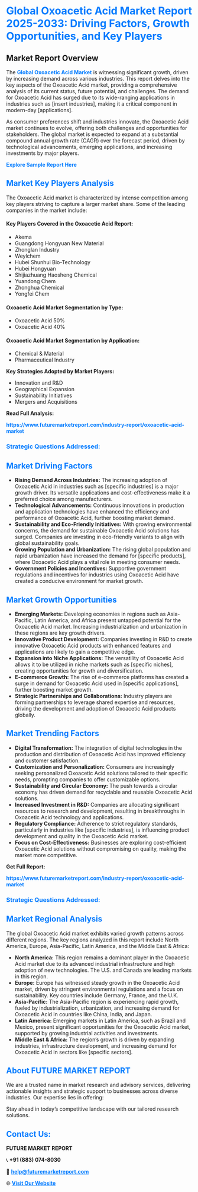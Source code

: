 <h1 style="color: #007BFF;">Global Oxoacetic Acid Market Report 2025-2033: Driving Factors, Growth Opportunities, and Key Players</h1>

<section id="overview">
<h2>Market Report Overview</h2>
<p>The <a href="https://www.futuremarketreport.com/industry-report/oxoacetic-acid-market" style="color: #007BFF; text-decoration: none;"><strong>Global Oxoacetic Acid Market</strong></a> is witnessing significant growth, driven by increasing demand across various industries. This report delves into the key aspects of the Oxoacetic Acid market, providing a comprehensive analysis of its current status, future potential, and challenges. The demand for Oxoacetic Acid has surged due to its wide-ranging applications in industries such as [insert industries], making it a critical component in modern-day [applications].</p>
<p>As consumer preferences shift and industries innovate, the Oxoacetic Acid market continues to evolve, offering both challenges and opportunities for stakeholders. The global market is expected to expand at a substantial compound annual growth rate (CAGR) over the forecast period, driven by technological advancements, emerging applications, and increasing investments by major players.</p>
</section>

<section id="overview">
<p><a href="https://www.futuremarketreport.com/request-sample/reportId=114946" style="color: #007BFF; text-decoration: none;"><strong>Explore Sample Report Here</strong></a></p>
</section>

<section id="key-players">
<h2 style="color: #007BFF;">Market Key Players Analysis</h2>
<p>The Oxoacetic Acid market is characterized by intense competition among key players striving to capture a larger market share. Some of the leading companies in the market include:</p>
<h4>Key Players Covered in the Oxoacetic Acid Report:</h4>
<ul><li>Akema</li><li>Guangdong Hongyuan New Material</li><li>Zhonglan Industry</li><li>Weylchem</li><li>Hubei Shunhui Bio-Technology</li><li>Hubei Hongyuan</li><li>Shijiazhuang Haosheng Chemical</li><li>Yuandong Chem</li><li>Zhonghua Chemical</li><li>Yongfei Chem</li></ul>
<h4>Oxoacetic Acid Market Segmentation by Type:</h4>
<ul><li>Oxoacetic Acid 50%</li><li>Oxoacetic Acid 40%</li></ul>

<h4>Oxoacetic Acid Market Segmentation by Application:</h4>
<ul><li>Chemical &amp; Material</li><li>Pharmaceutical Industry</li></ul>
<p><strong>Key Strategies Adopted by Market Players:</strong></p>
<ul>
<li>Innovation and R&D</li>
<li>Geographical Expansion</li>
<li>Sustainability Initiatives</li>
<li>Mergers and Acquisitions</li>
</ul>
</section>

<section>
<p><strong>Read Full Analysis: </strong></p><a href="https://www.futuremarketreport.com/industry-report/oxoacetic-acid-market" style="color: #007BFF; text-decoration: none;"><strong>https://www.futuremarketreport.com/industry-report/oxoacetic-acid-market</strong></a>
<h3 style="color: #007BFF;">Strategic Questions Addressed:</h3>
</section>

<section id="driving-factors">
<h2 style="color: #007BFF;">Market Driving Factors</h2>
<ul>
<li><strong>Rising Demand Across Industries:</strong> The increasing adoption of Oxoacetic Acid in industries such as [specific industries] is a major growth driver. Its versatile applications and cost-effectiveness make it a preferred choice among manufacturers.</li>
<li><strong>Technological Advancements:</strong> Continuous innovations in production and application technologies have enhanced the efficiency and performance of Oxoacetic Acid, further boosting market demand.</li>
<li><strong>Sustainability and Eco-Friendly Initiatives:</strong> With growing environmental concerns, the demand for sustainable Oxoacetic Acid solutions has surged. Companies are investing in eco-friendly variants to align with global sustainability goals.</li>
<li><strong>Growing Population and Urbanization:</strong> The rising global population and rapid urbanization have increased the demand for [specific products], where Oxoacetic Acid plays a vital role in meeting consumer needs.</li>
<li><strong>Government Policies and Incentives:</strong> Supportive government regulations and incentives for industries using Oxoacetic Acid have created a conducive environment for market growth.</li>
</ul>
</section>

<section id="growth-opportunities">
<h2 style="color: #007BFF;">Market Growth Opportunities</h2>
<ul>
<li><strong>Emerging Markets:</strong> Developing economies in regions such as Asia-Pacific, Latin America, and Africa present untapped potential for the Oxoacetic Acid market. Increasing industrialization and urbanization in these regions are key growth drivers.</li>
<li><strong>Innovative Product Development:</strong> Companies investing in R&D to create innovative Oxoacetic Acid products with enhanced features and applications are likely to gain a competitive edge.</li>
<li><strong>Expansion into Niche Applications:</strong> The versatility of Oxoacetic Acid allows it to be utilized in niche markets such as [specific niches], creating opportunities for growth and diversification.</li>
<li><strong>E-commerce Growth:</strong> The rise of e-commerce platforms has created a surge in demand for Oxoacetic Acid used in [specific applications], further boosting market growth.</li>
<li><strong>Strategic Partnerships and Collaborations:</strong> Industry players are forming partnerships to leverage shared expertise and resources, driving the development and adoption of Oxoacetic Acid products globally.</li>
</ul>
</section>

<section id="trending-factors">
<h2 style="color: #007BFF;">Market Trending Factors</h2>
<ul>
<li><strong>Digital Transformation:</strong> The integration of digital technologies in the production and distribution of Oxoacetic Acid has improved efficiency and customer satisfaction.</li>
<li><strong>Customization and Personalization:</strong> Consumers are increasingly seeking personalized Oxoacetic Acid solutions tailored to their specific needs, prompting companies to offer customizable options.</li>
<li><strong>Sustainability and Circular Economy:</strong> The push towards a circular economy has driven demand for recyclable and reusable Oxoacetic Acid solutions.</li>
<li><strong>Increased Investment in R&D:</strong> Companies are allocating significant resources to research and development, resulting in breakthroughs in Oxoacetic Acid technology and applications.</li>
<li><strong>Regulatory Compliance:</strong> Adherence to strict regulatory standards, particularly in industries like [specific industries], is influencing product development and quality in the Oxoacetic Acid market.</li>
<li><strong>Focus on Cost-Effectiveness:</strong> Businesses are exploring cost-efficient Oxoacetic Acid solutions without compromising on quality, making the market more competitive.</li>
</ul>
</section>

<section>
<p><strong>Get Full Report: </strong></p><a href="https://www.futuremarketreport.com/industry-report/oxoacetic-acid-market" style="color: #007BFF; text-decoration: none;"><strong>https://www.futuremarketreport.com/industry-report/oxoacetic-acid-market</strong></a>
<h3 style="color: #007BFF;">Strategic Questions Addressed:</h3>
</section>


<section id="regional-analysis">
<h2 style="color: #007BFF;">Market Regional Analysis</h2>
<p>The global Oxoacetic Acid market exhibits varied growth patterns across different regions. The key regions analyzed in this report include North America, Europe, Asia-Pacific, Latin America, and the Middle East & Africa:</p>
<ul>
<li><strong>North America:</strong> This region remains a dominant player in the Oxoacetic Acid market due to its advanced industrial infrastructure and high adoption of new technologies. The U.S. and Canada are leading markets in this region.</li>
<li><strong>Europe:</strong> Europe has witnessed steady growth in the Oxoacetic Acid market, driven by stringent environmental regulations and a focus on sustainability. Key countries include Germany, France, and the U.K.</li>
<li><strong>Asia-Pacific:</strong> The Asia-Pacific region is experiencing rapid growth, fueled by industrialization, urbanization, and increasing demand for Oxoacetic Acid in countries like China, India, and Japan.</li>
<li><strong>Latin America:</strong> Emerging markets in Latin America, such as Brazil and Mexico, present significant opportunities for the Oxoacetic Acid market, supported by growing industrial activities and investments.</li>
<li><strong>Middle East & Africa:</strong> The region’s growth is driven by expanding industries, infrastructure development, and increasing demand for Oxoacetic Acid in sectors like [specific sectors].</li>
</ul>
</section>

<footer>
<h2 style="color: #007BFF;">About FUTURE MARKET REPORT</h2>
<p>We are a trusted name in market research and advisory services, delivering actionable insights and strategic support to businesses across diverse industries. Our expertise lies in offering:</p>

<p>Stay ahead in today’s competitive landscape with our tailored research solutions.</p>

<h2 style="color: #007BFF;">Contact Us:</h2>
<p><strong>FUTURE MARKET REPORT</strong></p>
<p>📞 <strong>+91 (883) 074-8030</strong></p>
<p>📧 <strong><a href="mailto:help@futuremarketreport.com" style="color: #007BFF;">help@futuremarketreport.com</a></strong></p>
<p>🌐 <strong><a href="https://www.futuremarketreport.com/" style="color: #007BFF;">Visit Our Website</a></strong></p>
</footer>